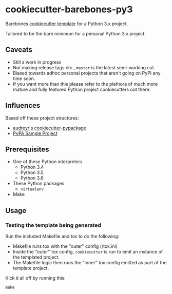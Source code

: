 # cookiecutter-barebones-py3

Barebones [cookiecutter template](https://github.com/audreyr/cookiecutter) for a Python 3.x project.

Tailored to be the bare minimum for a personal Python 3.x project.

## Caveats

* Still a work in progress
* Not making release tags etc., `master` is the latest semi-working cut.
* Biased towards adhoc personal projects that aren't going on PyPI any time soon.
* If you want more than this please refer to the plethora of much more mature and
  fully featured Python project cookiecutters out there.

## Influences

Based off these project structures:

* [audreyr's cookiecutter-pypackage](https://github.com/audreyr/cookiecutter-pypackage)
* [PyPA Sample Project](https://github.com/pypa/sampleproject)

## Prerequisites

* One of these Python interpreters
  * Python 3.4
  * Python 3.5
  * Python 3.6
* These Python packages
  * ``virtualenv`` 
* Make

## Usage

### Testing the template being generated

Run the included Makefile and tox to do the following:

* Makefile runs tox with the "outer" config (<repo-root>/tox.ini)
* Inside the "outer" tox config, ``cookiecutter`` is run to emit an instance of the templated project.
* The Makefile logic then runs the "inner" tox config emitted as part of the template project.

Kick it all off by running this:

```
make
```

